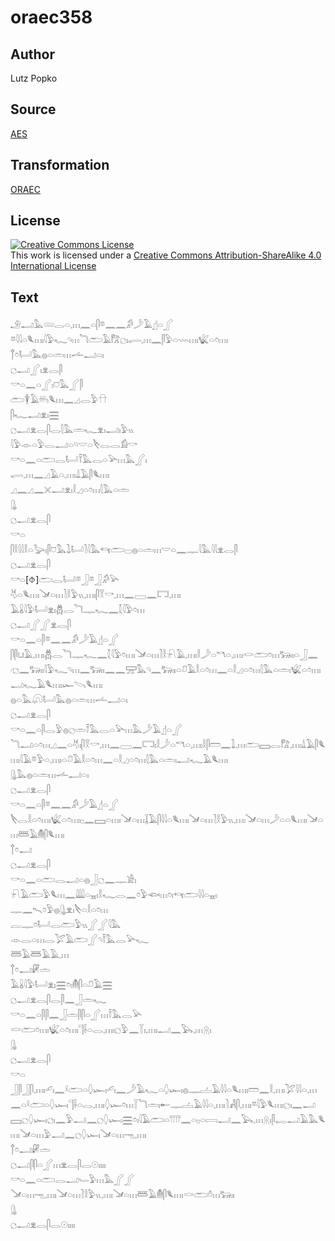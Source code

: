 # oraec358

## Author

Lutz Popko

## Source

[AES](https://github.com/simondschweitzer/aes)

## Transformation

[ORAEC](https://oraec.github.io/)

## License

<a rel="license" href="http://creativecommons.org/licenses/by-sa/4.0/"><img alt="Creative Commons License" style="border-width:0" src="https://i.creativecommons.org/l/by-sa/4.0/88x31.png" /></a><br />This work is licensed under a <a rel="license" href="http://creativecommons.org/licenses/by-sa/4.0/">Creative Commons Attribution-ShareAlike 4.0 International License</a>

## Text

𓄂𓂝𓅓𓄲𓂋𓏏𓈒𓏥𓈖𓏏𓋴𓎼𓈖𓈖𓀔𓌳𓄿𓊨𓏏𓂾<br>
𓎼𓇋𓇋𓏏𓆰𓏥𓏤𓇋𓅱𓆑𓄹𓏥𓆓𓂧𓄿𓀗𓐎𓏤𓂷𓈒𓏥𓈖𓋴𓅱𓏏𓇠𓏥𓏤𓆤𓏏𓏌𓏥𓏤<br>
𓐩𓏌𓂡𓅓𓐍𓏏𓏛𓏥𓌡𓂝𓏏𓏤<br>
𓐎𓂝𓂾𓏤𓁷𓂋𓋴<br>
𓎡𓏏𓈖𓏏𓂾𓏤𓈞𓅓𓂾𓋴<br>
𓂧𓇉𓄿𓄦𓆰𓏥𓈖𓈎𓂋𓅱𓎅<br>
𓋴𓆑𓂝𓁷𓏤𓈗<br>
𓐎𓂝𓁷𓂋𓋴𓂋𓇛𓅓𓏛𓆑𓁷𓏤𓂝𓏤𓅱𓏭<br>
𓇋𓅱𓁹𓏏𓅱𓂋𓂝𓏏𓄹𓎟𓏏𓌸𓂋𓂋𓀁𓎡<br>
𓎡𓏏𓈖𓏏𓂧𓂋𓂡𓍋𓅓𓂋𓏏𓅪𓏥𓅓𓂾𓏤<br>
𓂷𓈒𓏥𓈖𓈎𓄿𓏏𓈒𓏥𓏤𓍑𓄿𓋴𓆰𓏥𓏤<br>
𓈎𓈖𓈎𓈖𓏴𓂝𓁷𓏤𓎛𓈎𓏏𓏌𓏥𓇛𓅓𓏏𓏛<br>
𓊮<br>
𓐎𓂝𓁷𓂋𓋴<br>
𓎡𓏏<br>
𓋴𓎛𓇋𓇋𓎛𓏏𓅬𓏤𓋴𓈞𓅓𓍖𓂡𓍘𓇋𓅓𓄞𓂧𓊌𓐍𓏏𓏛𓏥𓎟𓏏𓈖𓊃𓇋𓅓𓇋𓇋𓁷𓂋𓋴<br>
𓐎𓂝𓁷𓂋𓋴<br>
𓎡𓏏[⯑]𓂧𓂋𓂡𓎼𓃀𓎼𓃀𓀔𓅪<br>
𓄃𓏏𓆰𓏥𓏤𓍁𓏏𓏥𓍘𓎛𓅱𓏭𓈒𓏥𓏤𓋴𓎝𓎡𓈒𓏥𓈖𓈀𓈖𓉐𓈒𓏥𓏤<br>
𓄿𓏇𓇋𓅱𓂡𓁷𓏤𓆣𓂋𓆓𓊃𓆑𓈖𓇜𓇋𓅱𓏌𓏥<br>
𓐎𓂝𓂾𓂾𓁷𓂋𓋴<br>
𓎡𓏏𓈖𓏏𓋴𓎼𓈖𓈖𓀔𓌳𓄿𓊨𓏏𓂾<br>
𓋴𓋴𓂓𓄿𓈒𓏥𓏤𓆣𓂋𓆓𓊃𓆑𓈖𓇜𓇋𓅱𓏌𓏥𓏤𓍁𓏏𓏥𓍘𓎛𓍯𓄿𓈒𓏥𓏤𓎛𓌳𓏏𓎔𓏏𓈒𓏥𓏤𓎙𓂧𓏌𓏥𓃒𓏤𓏤𓏏𓃀𓈖𓐏𓈖𓃒𓏤𓏤𓇋𓅱𓆑𓄹𓏥𓈖𓃒𓏤𓏤𓈖𓈖𓈝𓅓𓄹𓈖𓃒𓏤𓏤𓏏𓍔𓄿𓎛𓏏𓏌𓏥𓈖𓏏𓎛𓈎𓏏𓏌𓏥𓇛𓅓𓏏𓏛𓏤𓆤𓏏𓏌𓏥𓏤𓂝𓆑𓄿𓆰𓏥𓏤𓆱𓌪𓆰𓏥𓏤<br>
𓐍𓏏𓅓𓋨𓂡𓅓𓐍𓏏𓏛𓏥𓌡𓂝𓏏𓏤<br>
𓐎𓂝𓁷𓂋𓋴<br>
𓎡𓏏𓈖𓏏𓋴𓂋𓅱𓐍𓐎𓏛𓍋𓅓𓂋𓏏𓅪𓏥𓅓𓌳𓄿𓊨𓏏𓂾<br>
𓆓𓂝𓏏𓏌𓏥𓈎𓈖𓏏𓄃𓏤𓋴𓎝𓎡𓈒𓏥𓈖𓈀𓈖𓉐𓏤𓎛𓌳𓏏𓎔𓏏𓈒𓏥𓏤𓎛𓋴𓏠𓈖𓍖𓈒𓏥𓂧𓈙𓂋𓀗𓈒𓏥𓏤𓍑𓄿𓋴𓆰𓏥𓏤𓇋𓄿𓎼𓅱𓏏𓈒𓏥𓏤𓏏𓍔𓄿𓎛𓏏𓏌𓏥𓈖𓏏𓎛𓈎𓏏𓏌𓏥𓇛𓅓𓏏𓏛𓏤𓂝𓆑𓄿𓆰𓏥𓏤<br>
𓊮𓅓𓐍𓏏𓏛𓏥𓌡𓂝𓏏𓏤<br>
𓐎𓂝𓁷𓂋𓋴<br>
𓎡𓏏𓈖𓏏𓋴𓎼𓈖𓈖𓀔𓌳𓄿𓊨𓏏𓂾<br>
𓌸𓂋𓎛𓏏𓏌𓏥𓏤𓆤𓏏𓏌𓏥𓏤𓊪𓈖𓈙𓏏𓏥𓏤𓍁𓏏𓏥𓆼𓄿𓋴𓇋𓇋𓏏𓆰𓏥𓏤𓍁𓏏𓏥𓍘𓎛𓅱𓏭𓈒𓏥𓏤𓍁𓏏𓏥𓌳𓏏𓏏𓆰𓏥𓏤𓍁𓏏𓏥𓆷𓄿𓄟𓋴𓆰𓏥𓏤<br>
𓐩𓏌𓂝<br>
𓐎𓂝𓁷𓂋𓋴<br>
𓎡𓏏𓈖𓏏𓂧𓂋𓂝𓏏𓐍𓃀𓐎𓈖𓊃𓀀𓏤<br>
𓍯𓄿𓂧𓅱𓆰𓏥𓈖𓇏𓏏𓈇𓏤𓎛𓆑𓂋𓈖𓏌𓅱𓆟𓏥𓏌𓏤𓄞𓂧𓇋𓇋𓏏𓈇𓏤<br>
𓊃𓈖𓍇𓏌𓅱𓐍𓊮𓁷𓏤𓌸𓏏𓎛𓏏𓏌𓏥<br>
𓐛𓊃𓏌𓂡𓂋𓂧𓅱𓏭𓂾𓂾𓇋𓅓<br>
𓁹𓂋𓏏𓏥𓂋𓅯𓄿𓂧𓂾𓄹𓍋𓅓𓂋𓅪𓆑<br>
𓆷𓄿𓆷𓄿𓄿𓈒𓏥<br>
𓐩𓏌𓂝𓏞𓏛<br>
𓄿𓏇𓇋𓅱𓂡𓁷𓏤𓈗𓏌𓏤𓄟𓋴𓏏𓍔𓄿𓈗<br>
𓐎𓂝𓁷𓂋𓋴𓂋𓋴𓈖𓃀𓏛𓆑<br>
𓎡𓏏𓈖𓏏𓋴𓋴𓈖𓃀𓏛𓋴𓋴𓏏𓂾𓏥𓍋𓅓𓂋𓅪<br>
𓎙𓂧𓏌𓏥𓏤𓆤𓏏𓏌𓏥𓏤𓊹𓌢𓏏𓂋𓈒𓏥𓏤𓐎𓅱𓈖𓇅𓏤𓈒𓏥𓏤𓂝𓈖𓅂𓈒𓏥𓇶𓏤<br>
𓊮<br>
𓐎𓂝𓁷𓂋𓋴<br>
𓎡𓏏<br>
𓃀𓋴𓃀𓋴𓈒𓏥𓏤𓄔𓏤𓈖𓍲𓂧𓏏𓆭𓆱𓏤𓄔𓏤𓈖𓌳𓄿𓆑𓏏𓆭𓆱𓏤𓐍𓊃𓐟𓄿𓇋𓇋𓏏𓆰𓏥𓏤𓏠𓈖𓎛𓈒𓏥𓏤𓅯𓇋𓇋𓏏𓈒𓏥𓈖𓏏𓍲𓂧𓏏𓆭𓆱𓏤𓊹𓌢𓏏𓂋𓈒𓏥𓏤𓆭𓆱𓏌𓏥𓇅𓆓𓏛𓏤𓄡𓊃𓐟𓄿𓇋𓇋𓏏𓈒𓏥𓏤𓍘𓀻𓋴𓈒𓏥𓏤𓎼𓇋𓅱𓆰𓏥𓏤𓐎𓏤𓈖𓂝𓈙𓐎𓆭𓆱𓏤𓐎𓏤𓈖𓅱𓂝𓈖𓐎𓆭𓆱𓏤𓈗𓏌𓏤𓇋𓄿𓂧𓏏𓇲𓈖𓏏𓊪𓏏𓇯𓂝𓈖𓅂𓈒𓏥𓇶𓏤𓋴𓉻𓂝𓄿𓅓𓆰𓏥𓏤𓍁𓏏𓏥𓅱𓂝𓈖𓐎𓆭𓆱𓏤𓍁𓏏𓏥𓁸𓈒𓏥𓏤<br>
𓐩𓏌𓂝𓏞𓏛<br>
𓐎𓂝𓋴𓋴𓏏𓂾𓏥𓁷𓂋𓋴𓂋𓇳𓏤𓏤𓏤𓏤<br>
𓎡𓏏𓈖𓏏𓂧𓂋𓂝𓄑𓅱𓏥𓅓𓂾𓂾<br>
𓍁𓏏𓏥𓁸𓈒𓏥𓏤𓍁𓏏𓏥𓍘𓎛𓅱𓏭𓈒𓏥𓏤𓍁𓏏𓏥𓆷𓄿𓄟𓋴𓆰𓏥𓏤𓎙𓂧𓏊𓏥𓃒𓏤𓏤<br>
𓊮<br>
𓐎𓂝𓁷𓂋𓋴𓂋𓇳𓏤𓏤𓏤𓏤<br>
